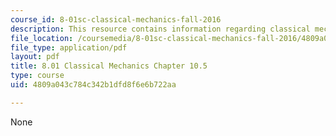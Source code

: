 ```yaml
---
course_id: 8-01sc-classical-mechanics-fall-2016
description: This resource contains information regarding classical mechanics.
file_location: /coursemedia/8-01sc-classical-mechanics-fall-2016/4809a043c784c342b1dfd8f6e6b722aa_MIT8_01F16_chapter10.5.pdf
file_type: application/pdf
layout: pdf
title: 8.01 Classical Mechanics Chapter 10.5
type: course
uid: 4809a043c784c342b1dfd8f6e6b722aa

---
```

None